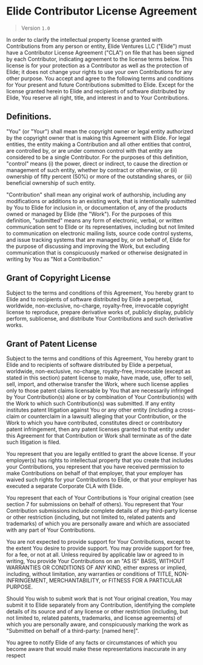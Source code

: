 # Elide Contributor License Agreement

> Version `1.0`

In order to clarify the intellectual property license granted with Contributions
from any person or entity, Elide Ventures LLC ("Elide") must have a Contributor
License Agreement ("CLA") on file that has been signed by each Contributor,
indicating agreement to the license terms below. This license is for your
protection as a Contributor as well as the protection of Elide; it does not
change your rights to use your own Contributions for any other purpose. You
accept and agree to the following terms and conditions for Your present and
future Contributions submitted to Elide. Except for the license granted herein
to Elide and recipients of software distributed by Elide, You reserve all right,
title, and interest in and to Your Contributions.

## Definitions.

"You" (or "Your") shall mean the copyright owner or legal entity authorized by
the copyright owner that is making this Agreement with Elide. For legal
entities, the entity making a Contribution and all other entities that control,
are controlled by, or are under common control with that entity are considered
to be a single Contributor. For the purposes of this definition, "control" means
(i) the power, direct or indirect, to cause the direction or management of such
entity, whether by contract or otherwise, or (ii) ownership of fifty percent
(50%) or more of the outstanding shares, or (iii) beneficial ownership of such
entity.

"Contribution" shall mean any original work of authorship, including any
modifications or additions to an existing work, that is intentionally submitted
by You to Elide for inclusion in, or documentation of, any of the products owned
or managed by Elide (the "Work"). For the purposes of this definition,
"submitted" means any form of electronic, verbal, or written communication sent
to Elide or its representatives, including but not limited to communication on
electronic mailing lists, source code control systems, and issue tracking
systems that are managed by, or on behalf of, Elide for the purpose of
discussing and improving the Work, but excluding communication that is
conspicuously marked or otherwise designated in writing by You as "Not a
Contribution."

## Grant of Copyright License

Subject to the terms and conditions of this Agreement, You hereby grant to Elide
and to recipients of software distributed by Elide a perpetual, worldwide,
non-exclusive, no-charge, royalty-free, irrevocable copyright license to
reproduce, prepare derivative works of, publicly display, publicly perform,
sublicense, and distribute Your Contributions and such derivative works.

## Grant of Patent License

Subject to the terms and conditions of this Agreement, You hereby grant to Elide
and to recipients of software distributed by Elide a perpetual, worldwide,
non-exclusive, no-charge, royalty-free, irrevocable (except as stated in this
section) patent license to make, have made, use, offer to sell, sell, import,
and otherwise transfer the Work, where such license applies only to those patent
claims licensable by You that are necessarily infringed by Your Contribution(s)
alone or by combination of Your Contribution(s) with the Work to which such
Contribution(s) was submitted. If any entity institutes patent litigation
against You or any other entity (including a cross-claim or counterclaim in a
lawsuit) alleging that your Contribution, or the Work to which you have
contributed, constitutes direct or contributory patent infringement, then any
patent licenses granted to that entity under this Agreement for that
Contribution or Work shall terminate as of the date such litigation is filed.

You represent that you are legally entitled to grant the above license. If your
employer(s) has rights to intellectual property that you create that includes
your Contributions, you represent that you have received permission to make
Contributions on behalf of that employer, that your employer has waived such
rights for your Contributions to Elide, or that your employer has executed a
separate Corporate CLA with Elide.

You represent that each of Your Contributions is Your original creation (see
section 7 for submissions on behalf of others). You represent that Your
Contribution submissions include complete details of any third-party license or
other restriction (including, but not limited to, related patents and
trademarks) of which you are personally aware and which are associated with any
part of Your Contributions.

You are not expected to provide support for Your Contributions, except to the
extent You desire to provide support. You may provide support for free, for a
fee, or not at all. Unless required by applicable law or agreed to in writing,
You provide Your Contributions on an "AS IS" BASIS, WITHOUT WARRANTIES OR
CONDITIONS OF ANY KIND, either express or implied, including, without
limitation, any warranties or conditions of TITLE, NON- INFRINGEMENT,
MERCHANTABILITY, or FITNESS FOR A PARTICULAR PURPOSE.

Should You wish to submit work that is not Your original creation, You may
submit it to Elide separately from any Contribution, identifying the complete
details of its source and of any license or other restriction (including, but
not limited to, related patents, trademarks, and license agreements) of which
you are personally aware, and conspicuously marking the work as "Submitted on
behalf of a third-party: [named here]".

You agree to notify Elide of any facts or circumstances of which you become
aware that would make these representations inaccurate in any respect

